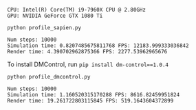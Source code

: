 ```
CPU: Intel(R) Core(TM) i9-7960X CPU @ 2.80GHz
GPU: NVIDIA GeForce GTX 1080 Ti
```

```
python profile_sapien.py

Num steps: 10000
Simulation time: 0.8207485675811768 FPS: 12183.999333036842
Render time: 4.390702962875366 FPS: 2277.53962965676
```

To install DMControl, run `pip install dm-control==1.0.4`

```
python profile_dmcontrol.py

Num steps: 10000
Simulation time: 1.160520315170288 FPS: 8616.82459951824
Render time: 19.261722803115845 FPS: 519.1643604372899
```